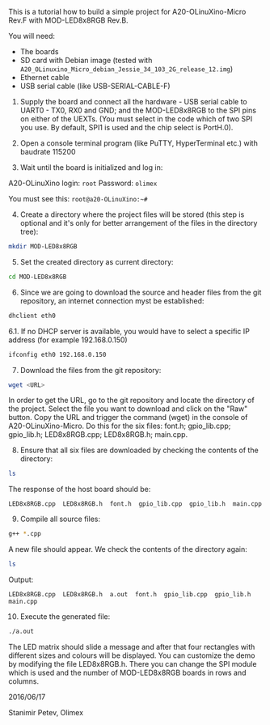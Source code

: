 This is a tutorial how to build a simple project for A20-OLinuXino-Micro Rev.F with MOD-LED8x8RGB Rev.B.

You will need:

- The boards
- SD card with Debian image (tested with ``A20_OLinuxino_Micro_debian_Jessie_34_103_2G_release_12.img``)
- Ethernet cable
- USB serial cable (like USB-SERIAL-CABLE-F)

1. Supply the board and connect all the hardware - USB serial cable to UART0 - TX0, RX0 and GND; and the MOD-LED8x8RGB to the SPI pins on either of the UEXTs.
(You must select in the code which of two SPI you use.
By default, SPI1 is used and the chip select is PortH.0).

2. Open a console terminal program (like PuTTY, HyperTerminal etc.) with baudrate 115200

3. Wait until the board is initialized and log in:

  A20-OLinuXino login: ``root``
  Password: ``olimex``

You must see this: ``root@a20-OLinuXino:~#``

4. Create a directory where the project files will be stored (this step is optional and it's only for better arrangement of the files in the directory tree):

```bash
mkdir MOD-LED8x8RGB
```

5. Set the created directory as current directory:

```bash
cd MOD-LED8x8RGB
```

6. Since we are going to download the source and header files from the git repository, an internet connection myst be established:

```bash
dhclient eth0
```

6.1. If no DHCP server is available, you would have to select a specific IP address (for example 192.168.0.150)

```bash
ifconfig eth0 192.168.0.150
```

7. Download the files from the git repository:

```bash
wget <URL>
```

In order to get the URL, go to the git repository and locate the directory of the project.
Select the file you want to download and click on the "Raw" button.
Copy the URL and trigger the command (wget) in the console of A20-OLinuXino-Micro.
Do this for the six files: font.h; gpio_lib.cpp; gpio_lib.h; LED8x8RGB.cpp; LED8x8RGB.h; main.cpp.

8. Ensure that all six files are downloaded by checking the contents of the directory:

```bash
ls
```

The response of the host board should be:

```
LED8x8RGB.cpp  LED8x8RGB.h  font.h  gpio_lib.cpp  gpio_lib.h  main.cpp
```

9. Compile all source files:

```bash
g++ *.cpp
```

A new file should appear.
We check the contents of the directory again:

```bash
ls
```

Output:

```
LED8x8RGB.cpp  LED8x8RGB.h  a.out  font.h  gpio_lib.cpp  gpio_lib.h  main.cpp
```

10. Execute the generated file:

```bash
./a.out
```

The LED matrix should slide a message and after that four rectangles with different sizes and colours will be displayed.
You can customize the demo by modifying the file LED8x8RGB.h.
There you can change the SPI module which is used and the number of MOD-LED8x8RGB boards in rows and columns.

2016/06/17

Stanimir Petev, Olimex

